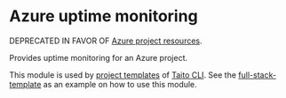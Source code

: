 # Azure uptime monitoring

DEPRECATED IN FAVOR OF [Azure project resources](https://registry.terraform.io/modules/TaitoUnited/project-resources/azurerm).

Provides uptime monitoring for an Azure project.

This module is used by [project templates](https://taitounited.github.io/taito-cli/templates/#project-templates) of [Taito CLI](https://taitounited.github.io/taito-cli/). See the [full-stack-template](https://github.com/TaitoUnited/full-stack-template) as an example on how to use this module.
